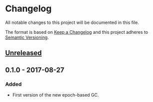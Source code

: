 # Changelog
All notable changes to this project will be documented in this file.

The format is based on [Keep a Changelog](http://keepachangelog.com/en/1.0.0/)
and this project adheres to [Semantic Versioning](http://semver.org/spec/v2.0.0.html).

## [Unreleased]

## 0.1.0 - 2017-08-27
### Added
- First version of the new epoch-based GC.

[Unreleased]: https://github.com/crossbeam-rs/crossbeam-utils/compare/v0.1.0...HEAD
